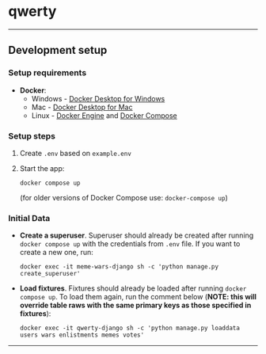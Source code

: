 # qwerty

- - -

## Development setup

### Setup requirements

- **Docker**:
    - Windows - [Docker Desktop for Windows](https://docs.docker.com/docker-for-windows/install/)
    - Mac - [Docker Desktop for Mac](https://docs.docker.com/docker-for-mac/install/)
    - Linux - [Docker Engine](https://docs.docker.com/engine/install/#server)
      and [Docker Compose](https://docs.docker.com/compose/install/)

### Setup steps

1. Create `.env` based on `example.env`
2. Start the app:

   `docker compose up`

   (for older versions of Docker Compose use: `docker-compose up`)

### Initial Data

- **Create a superuser**. Superuser should already be created after running `docker compose up`
  with the credentials from `.env` file. If you want to create a new one, run:

  `docker exec -it meme-wars-django sh -c 'python manage.py create_superuser'`


- **Load fixtures**. Fixtures should already be loaded after running `docker compose up`.
  To load them again, run the comment below (**NOTE: this will override table raws with the same
  primary keys as those specified in fixtures**):

  `docker exec -it qwerty-django sh -c 'python manage.py loaddata users wars enlistments memes votes'`

- - -

